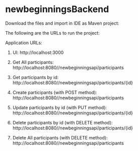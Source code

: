 # newbeginningsBackend

Download the files and import in IDE as Maven project:

The following are the URLs to run the project:

Application URLs:

1) UI: http://localhost:3000

2) Get All participants: http://localhost:8080//newbeginningsapi/participants

3) Get participants by id: http://localhost:8080//newbeginningsapi/participants/{id}

4) Create participants (with POST method): http://localhost:8080//newbeginningsapi/participants

5) Update participants by id (with PUT method): http://localhost:8080//newbeginningsapi/participants/{id}

6) Delete participants by id (with DELETE method): http://localhost:8080//newbeginningsapi/participants/{id}

7) Delete All participants (with DELETE method): http://localhost:8080//newbeginningsapi/participants
